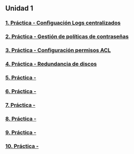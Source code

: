 <!--
**danpermor/danpermor** is a ✨ _special_ ✨ repository because its `README.md` (this file) appears on your GitHub profile.

Here are some ideas to get you started:

- 🔭 I’m currently working on ...
- 🌱 I’m currently learning ...
- 👯 I’m looking to collaborate on ...
- 🤔 I’m looking for help with ...
- 💬 Ask me about ...
- 📫 How to reach me: ...
- 😄 Pronouns: ...
- ⚡ Fun fact: ...
-->
## Unidad 1
### [1. Práctica - Configuación Logs centralizados](practica1.md)
### [2. Práctica - Gestión de políticas de contraseñas](practica2.md)
### [3. Práctica - Configuración permisos ACL](practica3.md)
### [4. Práctica - Redundancia de discos](practica4.md)
### [5. Práctica - ](practica5.md)
### [6. Práctica - ](practica6.md)
### [7. Práctica - ](practica7.md)
### [8. Práctica - ](practica8.md)
### [9. Práctica - ](practica9.md)
### [10. Práctica - ](practica10.md)
